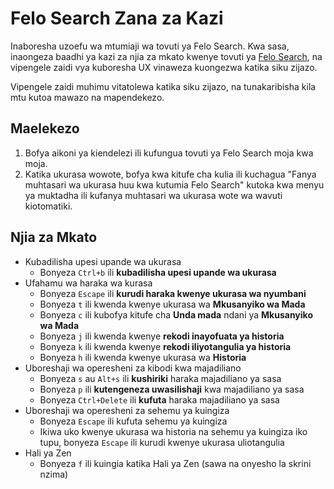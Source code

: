 # Felo Search Zana za Kazi

Inaboresha uzoefu wa mtumiaji wa tovuti ya Felo Search. Kwa sasa, inaongeza baadhi ya kazi za njia za mkato kwenye tovuti ya [Felo Search](https://felo.ai), na vipengele zaidi vya kuboresha UX vinaweza kuongezwa katika siku zijazo.

Vipengele zaidi muhimu vitatolewa katika siku zijazo, na tunakaribisha kila mtu kutoa mawazo na mapendekezo.

## Maelekezo

1. Bofya aikoni ya kiendelezi ili kufungua tovuti ya Felo Search moja kwa moja.
2. Katika ukurasa wowote, bofya kwa kitufe cha kulia ili kuchagua "Fanya muhtasari wa ukurasa huu kwa kutumia Felo Search" kutoka kwa menyu ya muktadha ili kufanya muhtasari wa ukurasa wote wa wavuti kiotomatiki.

## Njia za Mkato

- Kubadilisha upesi upande wa ukurasa
  - Bonyeza `Ctrl+b` ili **kubadilisha upesi upande wa ukurasa**
- Ufahamu wa haraka wa kurasa
  - Bonyeza `Escape` ili **kurudi haraka kwenye ukurasa wa nyumbani**
  - Bonyeza `t` ili kwenda kwenye ukurasa wa **Mkusanyiko wa Mada**
  - Bonyeza `c` ili kubofya kitufe cha **Unda mada** ndani ya **Mkusanyiko wa Mada**
  - Bonyeza `j` ili kwenda kwenye **rekodi inayofuata ya historia**
  - Bonyeza `k` ili kwenda kwenye **rekodi iliyotangulia ya historia**
  - Bonyeza `h` ili kwenda kwenye ukurasa wa **Historia**
- Uboreshaji wa operesheni za kibodi kwa majadiliano
  - Bonyeza `s` au `Alt+s` ili **kushiriki** haraka majadiliano ya sasa
  - Bonyeza `p` ili **kutengeneza uwasilishaji** kwa majadiliano ya sasa
  - Bonyeza `Ctrl+Delete` ili **kufuta** haraka majadiliano ya sasa
- Uboreshaji wa operesheni za sehemu ya kuingiza
  - Bonyeza `Escape` ili kufuta sehemu ya kuingiza
  - Ikiwa uko kwenye ukurasa wa historia na sehemu ya kuingiza iko tupu, bonyeza `Escape` ili kurudi kwenye ukurasa uliotangulia
- Hali ya Zen
  - Bonyeza `f` ili kuingia katika Hali ya Zen (sawa na onyesho la skrini nzima)